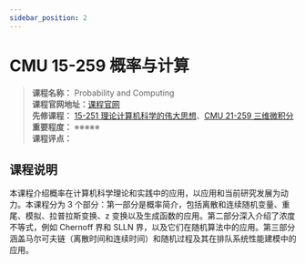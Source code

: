 ```yaml
---
sidebar_position: 2
---
```


# CMU 15-259 概率与计算

>**课程名称：** Probability and Computing     
**课程官网地址：**[课程官网](https://www.cs.cmu.edu/~harchol/PnC/class.html)  
**先修课程：** [15-251 理论计算机科学的伟大思想](https://hackway.org/docs/cs/junior/reasoning/cs15251)、[CMU 21-259 三维微积分](https://hackway.org/docs/math/basic/calculus/math21259)       
**重要程度：** ※※※※※  
**课程评点：** 

## 课程说明
本课程介绍概率在计算机科学理论和实践中的应用，以应用和当前研究发展为动力。本课程分为 3 个部分：第一部分是概率简介，包括离散和连续随机变量、重尾、模拟、拉普拉斯变换、z 变换以及生成函数的应用。第二部分深入介绍了浓度不等式，例如 Chernoff 界和 SLLN 界，以及它们在随机算法中的应用。第三部分涵盖马尔可夫链（离散时间和连续时间）和随机过程及其在排队系统性能建模中的应用。

